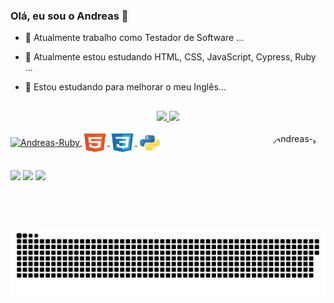 ### Olá, eu sou o Andreas 👋



- 🔭 Atualmente trabalho como Testador de Software ...
- 🌱 Atualmente estou estudando HTML, CSS, JavaScript, Cypress, Ruby ...
- 📘 Estou estudando para melhorar o meu Inglês...

  ##

<div align="center">
  <a href="https://github.com/AndreasMeyerEngel">
  <img height="150em" src="https://github-readme-stats.vercel.app/api?username=AndreasMeyerEngel&show_icons=true&theme=algolia&include_all_commits=true&count_private=true"/>
  <img height="150em" src="https://github-readme-stats.vercel.app/api/top-langs/?username=AndreasMeyerEngel&layout=compact&langs_count=7&theme=algolia"/>
</div>
  
<div style="display: inline_block"><br>
  <img align="center" alt="Andreas-Ruby" height="30" width="40" src="https://img.icons8.com/color/48/000000/ruby-programming-language.png">
  <img align="center" alt="Andreas-HTML" height="30" width="40" src="https://raw.githubusercontent.com/devicons/devicon/master/icons/html5/html5-original.svg">
  <img align="center" alt="Andreas-CSS" height="30" width="40" src="https://raw.githubusercontent.com/devicons/devicon/master/icons/css3/css3-original.svg">
  <img align="center" alt="Andreas-Python" height="30" width="40" src="https://raw.githubusercontent.com/devicons/devicon/master/icons/python/python-original.svg">
  <img align="right" alt="Andreas-pic" height="150" style="border-radius:50px;" src="https://i.picasion.com/pic91/be47e2772a81f88a18d7bcb728d3827c.gif">
</div>
  
  ##
 
<div>
   <a href = "mailto:andreasmeyerengel@hotmail.com"><img src="https://img.shields.io/badge/Microsoft_Outlook-0078D4?style=for-the-badge&logo=microsoft-outlook&logoColor=white" target="_blank"></a>
  <a href="https://instagram.com/andreas__engel" target="_blank"><img src="https://img.shields.io/badge/-Instagram-%23E4405F?style=for-the-badge&logo=instagram&logoColor=white" target="_blank"></a>
  <a href="https://www.linkedin.com/in/andreas-meyer-engel/" target="_blank"><img src="https://img.shields.io/badge/-LinkedIn-%230077B5?style=for-the-badge&logo=linkedin&logoColor=white" target="_blank"></a>
  
  ##
 
  ![Snake animation](https://github.com/AndreasMeyerEngel/AndreasMeyerEngel/blob/output/github-contribution-grid-snake.svg)
 
</div>
